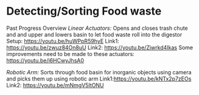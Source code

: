 # Detecting/Sorting Food waste
Past Progress Overview
*Linear Actuators:*
Opens and closes trash chute and and upper and lowers basin to let food waste roll into the digestor
Setup: https://youtu.be/huWPpR59hyE
Link1: https://youtu.be/zwuz84On8uU Link2: https://youtu.be/Ziwrkd4Ikas
Some improvements need to be made to these actuators: https://youtu.be/i6HCwyJhsA0

*Robotic Arm:*
Sorts through food basin for inorganic objects using camera and picks them up using robotic arm
Link1:https://youtu.be/kNTx2p7zEOs Link2: https://youtu.be/mNmgV5ItONU
